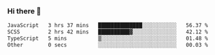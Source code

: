 ### Hi there 👋

<!--START_SECTION:waka-->

```txt
JavaScript   3 hrs 37 mins   ██████████████░░░░░░░░░░░   56.37 %
SCSS         2 hrs 42 mins   ██████████▓░░░░░░░░░░░░░░   42.12 %
TypeScript   5 mins          ▒░░░░░░░░░░░░░░░░░░░░░░░░   01.48 %
Other        0 secs          ░░░░░░░░░░░░░░░░░░░░░░░░░   00.03 %
```

<!--END_SECTION:waka-->
